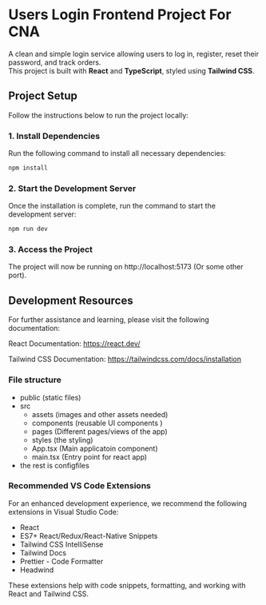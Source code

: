 # Users Login Frontend Project For CNA

A clean and simple login service allowing users to log in, register, reset their password, and track orders.  
This project is built with **React** and **TypeScript**, styled using **Tailwind CSS**.

## Project Setup

Follow the instructions below to run the project locally:

### 1. Install Dependencies

Run the following command to install all necessary dependencies:

```bash
npm install
```

### 2. Start the Development Server

Once the installation is complete, run the command to start the development server:

```bash
npm run dev
```

### 3. Access the Project

The project will now be running on http://localhost:5173 (Or some other port).

## Development Resources

For further assistance and learning, please visit the following documentation:

React Documentation: https://react.dev/

Tailwind CSS Documentation: https://tailwindcss.com/docs/installation

### File structure

- public (static files)
- src
  - assets (images and other assets needed)
  - components (reusable UI components )
  - pages (Different pages/views of the app)
  - styles (the styling)
  - App.tsx (Main applicatoin component)
  - main.tsx (Entry point for react app)
- the rest is configfiles

### Recommended VS Code Extensions

For an enhanced development experience, we recommend the following extensions in Visual Studio Code:

- React
- ES7+ React/Redux/React-Native Snippets
- Tailwind CSS IntelliSense
- Tailwind Docs
- Prettier - Code Formatter
- Headwind

These extensions help with code snippets, formatting, and working with React and Tailwind CSS.
